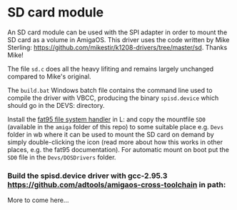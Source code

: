 # SD card module

An SD card module can be used with the SPI adapter in order to mount the SD card as a volume in AmigaOS.
This driver uses the code written by Mike Sterling: https://github.com/mikestir/k1208-drivers/tree/master/sd. Thanks Mike!

The file `sd.c` does all the heavy lifiting and remains largely unchanged compared to Mike's original. 

The `build.bat` Windows batch file contains the command line used to compile the driver with VBCC, producing the binary `spisd.device` which should go in the DEVS: directory.

Install the [fat95 file system handler](http://aminet.net/package/disk/misc/fat95) in L: and copy the mountfile `SD0` (available in the `amiga` folder of this repo) to some suitable place e.g. `Devs` folder in wb where it can be used to mount the SD card on demand by simply double-clicking the icon (read more about how this works in other places, e.g. the fat95 documentation). For automatic mount on boot put the `SD0` file in the `Devs/DOSDrivers` folder.

### Build the spisd.device driver with gcc-2.95.3 https://github.com/adtools/amigaos-cross-toolchain in path:

More to come here...

